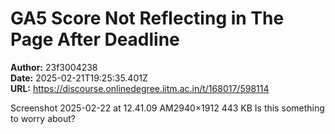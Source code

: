 # GA5 Score Not Reflecting in The Page After Deadline

**Author:** 23f3004238  
**Date:** 2025-02-21T19:25:35.401Z  
**URL:** https://discourse.onlinedegree.iitm.ac.in/t/168017/598114

Screenshot 2025-02-22 at 12.41.09 AM2940×1912 443 KB
Is this something to worry about?
